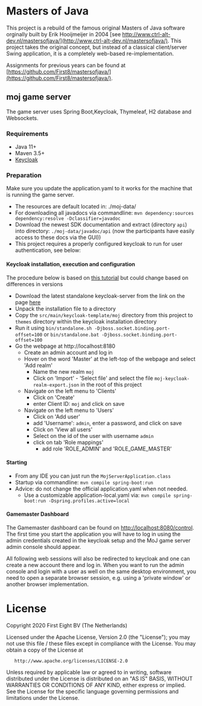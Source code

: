 # Masters of Java

This project is a rebuild of the famous original Masters of Java software orginally built by Erik Hooijmeijer 
in 2004 [see http://www.ctrl-alt-dev.nl/mastersofjava/](http://www.ctrl-alt-dev.nl/mastersofjava/). This project takes the original concept, but instead 
of a classical client/server Swing application, it is a completely web-based re-implementation.

Assignments for previous years can be found at [https://github.com/First8/mastersofjava/](https://github.com/First8/mastersofjava/).

## moj game server

The game server uses Spring Boot,Keycloak, Thymeleaf, H2 database and Websockets.

### Requirements

- Java 11+
- Maven 3.5+
- [Keycloak](www.keycloak.org)

### Preparation

Make sure you update the application.yaml to it works for the machine that is running the game server.  
- The resources are default located in: ./moj-data/
- For downloading all javadocs via commandline: `mvn dependency:sources dependency:resolve -Dclassifier=javadoc`
- Download the newest SDK documentation and extract (directory `api`) into directory: `./moj-data/javadoc/api` (now the participants have easily access to these docs via the GUI))
- This project requires a properly configured keycloak to run for user authentication, see below:

#### Keycloak installation, execution and configuration

The procedure below is based on [this tutorial](https://www.baeldung.com/spring-boot-keycloak) but could change based on differences in versions
- Download the latest standalone keycloak-server from the link on the page [here](https://www.keycloak.org/getting-started/getting-started-zip)
- Unpack the installation file to a directory
- Copy the `src/main/keycloak-template/moj` directory from this project to `themes` directory within the keycloak 
  installation directory 
- Run it using `bin/standalone.sh -Djboss.socket.binding.port-offset=100` or `bin/standalone.bat -Djboss.socket.binding.port-offset=100`
- Go the webpage at http://localhost:8180
   * Create an admin account and log in
   * Hover on the word 'Master' at the left-top of the webpage and select 'Add realm'
        * Name the new realm `moj`
        * Click on 'Import' - 'Select file' and select the file `moj-keycloak-realm-export.json` in the root of this project
   * Navigate on the left menu to 'Clients'
        * Click on 'Create'
        * enter Client ID: `moj` and click on save
   * Navigate on the left menu to 'Users' 
        * Click on 'Add user'
        * add 'Username': `admin`, enter a password, and click on save
        * Click on 'View all users'
        * Select on the id of the user with username `admin`
        * click on tab 'Role mappings'
            * add role 'ROLE_ADMIN' and 'ROLE_GAME_MASTER'
            
#### Starting
- From any IDE you can just run the `MojServerApplication.class`
- Startup via commandline: `mvn compile spring-boot:run`
- Advice: do not change the official application.yaml when not needed. 
    - Use a customizable application-local.yaml via: `mvn compile spring-boot:run -Dspring.profiles.active=local`

#### Gamemaster Dashboard

The Gamemaster dashboard can be found on [http://localhost:8080/control](http://localhost:8080/control). The first time 
you start the application you will have to log in using the admin credentials created in the keycloak setup and the 
MoJ game server admin console should appear. 

All following web sessions will also be redirected to keycloak and one can create a new account there and log in. When 
you want to run the admin console and login with a user as well on the same desktop environment, you need to open a 
separate browser session, e.g. using a 'private window' or another browser implementation.


# License

   Copyright 2020 First Eight BV (The Netherlands)

   Licensed under the Apache License, Version 2.0 (the "License");
   you may not use this file / these files except in compliance with the License.
   You may obtain a copy of the License at

       http://www.apache.org/licenses/LICENSE-2.0

   Unless required by applicable law or agreed to in writing, software
   distributed under the License is distributed on an "AS IS" BASIS,
   WITHOUT WARRANTIES OR CONDITIONS OF ANY KIND, either express or implied.
   See the License for the specific language governing permissions and
   limitations under the License.


